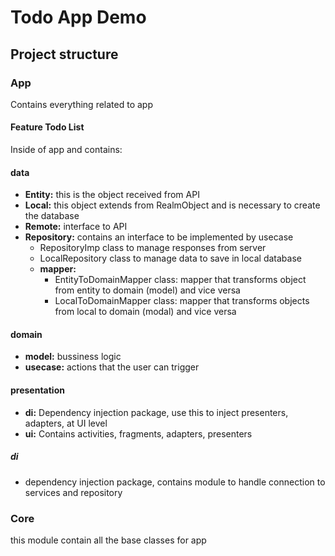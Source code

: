 # Todo App Demo

## Project structure

### App

Contains everything related to app

#### Feature Todo List

Inside of app and contains:

#### data

* **Entity:** this is the object received from API
* **Local:** this object extends from RealmObject and is necessary to create the database
* **Remote:** interface to API
* **Repository:** contains an interface to be implemented by usecase
  * RepositoryImp class to manage responses from server
  * LocalRepository class to manage data to save in local database
  * **mapper:**
	* EntityToDomainMapper class: mapper that transforms object from entity to domain (model) and vice versa
	* LocalToDomainMapper class: mapper that transforms objects from local to domain (modal) and vice versa

#### domain

* **model:** bussiness logic
* **usecase:** actions that the user can trigger

#### presentation

* **di:** Dependency injection package, use this to inject presenters, adapters, at UI level
* **ui:** Contains activities, fragments, adapters, presenters

##### di

* dependency injection package, contains module to handle connection to services and repository

### Core

this module contain all the base classes for app

